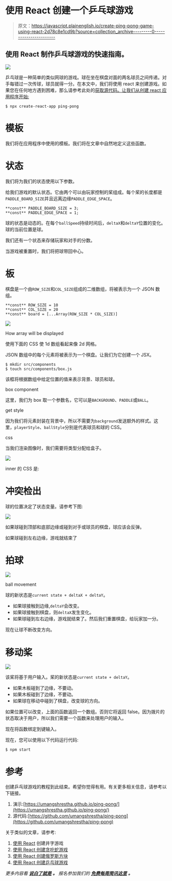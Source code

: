 # 使用 React 创建一个乒乓球游戏

> 原文：<https://javascript.plainenglish.io/create-ping-pong-game-using-react-2d78c8e1cd9b?source=collection_archive---------0----------------------->

## 使用 React 制作乒乓球游戏的快速指南。

![](img/07dd1adb03a109b5b2924b116f472ff3.png)

乒乓球是一种简单的类似网球的游戏。球在坐在棋盘对面的两名球员之间传递。对手每错过一次传球，球员就得一分。在本文中，我们将使用 react 来创建游戏。如果您在任何地方遇到困难，那么请参考此处的[获取源代码。让我们从创建 react 应用程序开始:](https://github.com/umangshrestha/ping-pong)

```
$ npx create-react-app ping-pong
```

# 模板

我们将在应用程序中使用的模板。我们将在文章中自然地定义这些函数。

# 状态

我们将为我们的状态使用以下参数。

给我们游戏的默认状态。它由两个可以由玩家控制的桨组成。每个桨的长度都是`PADDLE_BOARD_SIZE`并且远离边缘`PADDLE_EDGE_SPACE`。

```
**const** PADDLE_BOARD_SIZE = 3;
**const** PADDLE_EDGE_SPACE = 1;
```

球的状态是动态的。在每个`ballSpeed`持续时间后，`deltaX`和`deltaY`位置的变化。球的当前位置是球。

我们还有一个状态来存储玩家和对手的分数。

当游戏被重置时，我们将把球带回中心。

# 板

棋盘是一个由`ROW_SIZE`和`COL_SIZE`组成的二维数组，将被表示为一个 JSON 数组。

```
**const** ROW_SIZE = 10
**const** COL_SIZE = 20
**const** board = [...Array(ROW_SIZE * COL_SIZE)]
```

![](img/083bd02fdd720278af8b53b4cc8cda81.png)

How array will be displayed

使用下面的 CSS 使 1d 数组看起来像 2d 网格。

JSON 数组中的每个元素将被表示为一个棋盘。让我们为它创建一个 JSX。

```
$ mkdir src/components
$ touch src/components/box.js
```

该框将根据数组中给定位置的值来表示背景、球员和球。

box component

这里，我们为 box 取一个参数名，它可以是`BACKGROUND`、`PADDLE`或`BALL`。

get style

因为我们将元素封装在背景中，所以不需要为`background`发送额外的样式。这里，`playerStyle`、`ballStyle`分别是代表球员和球的 CSS。

css

当我们渲染图像时，我们需要将类型分配给盒子。

![](img/7818a326a583611f1fd86d36b0e802d7.png)

inner 的 CSS 是:

# 冲突检出

球的位置决定了状态变量。请参考下图:

![](img/031c397610850cf44ea29ffc09a21a54.png)

如果球碰到顶部和底部边缘或碰到对手或球员的棋盘，球应该会反弹。

如果球碰到左右边缘，游戏就结束了

# 拍球

![](img/4e08815fceb6b763ef832f4882ea0d5b.png)

ball movement

球的新状态是`current state + deltaX + deltaY`。

*   如果球接触到边缘,`deltaY`会改变。
*   如果球接触到棋盘，则`deltaX`发生变化。
*   如果球碰到左右边缘，游戏就结束了。然后我们重置棋盘，给玩家加一分。

现在让球不断改变方向。

# 移动桨

![](img/eefafc17a278a907f77584f02b1b34ef.png)

该桨将基于用户输入。桨的新状态是`current state + deltaY`。

*   如果木板碰到了边缘，不要动。
*   如果木板碰到了边缘，不要动。
*   如果球在移动中碰到了棋盘，改变球的方向。

如果位置可以改变，上面的函数返回一个数组。否则它将返回 false。因为拨片的状态取决于用户，所以我们需要一个函数来处理用户的输入。

现在将函数绑定到键输入。

现在，您可以使用以下代码运行代码:

```
$ npm start
```

# 参考

创建乒乓球游戏的教程到此结束。希望你觉得有用。有关更多相关信息，请参考以下链接。

1.  演示:[https://umangshrestha.github.io/ping-pong/](https://umangshrestha.github.io/ping-pong/)
2.  源代码:[https://github.com/umangshrestha/ping-pong](https://github.com/umangshrestha/ping-pong)

关于类似的文章，请参考:

1.  [使用 React](https://medium.com/geekculture/create-tic-tac-toe-in-react-js-and-host-it-in-github-bb0bbec4867b) 创建井字游戏
2.  [使用 React 创建贪吃蛇游戏](/create-snake-game-in-react-10d7ddbff52f?source=your_stories_page----------------------------------------)
3.  [使用 React 创建俄罗斯方块](/create-snake-game-in-react-10d7ddbff52f?source=your_stories_page----------------------------------------)
4.  [使用 React 创建乒乓球游戏](https://umangshrestha09.medium.com/create-ping-pong-game-using-react-2d78c8e1cd9b)

*更多内容看* [***说白了就是***](http://plainenglish.io/) ***。*** *报名参加我们的* [***免费每周简讯这里***](http://newsletter.plainenglish.io/) ***。***